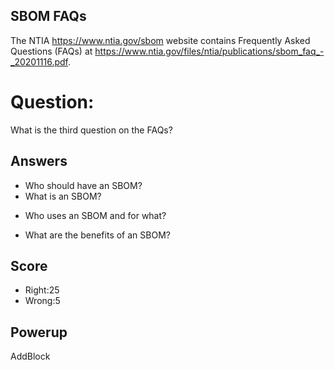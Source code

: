 ## SBOM FAQs
The NTIA https://www.ntia.gov/sbom website
contains Frequently Asked Questions (FAQs) at
https://www.ntia.gov/files/ntia/publications/sbom_faq_-_20201116.pdf.

# Question:
What is the third question on the FAQs?

## Answers
- Who should have an SBOM?
- What is an SBOM?
* Who uses an SBOM and for what?
- What are the benefits of an SBOM?

## Score
- Right:25
- Wrong:5

## Powerup
AddBlock
